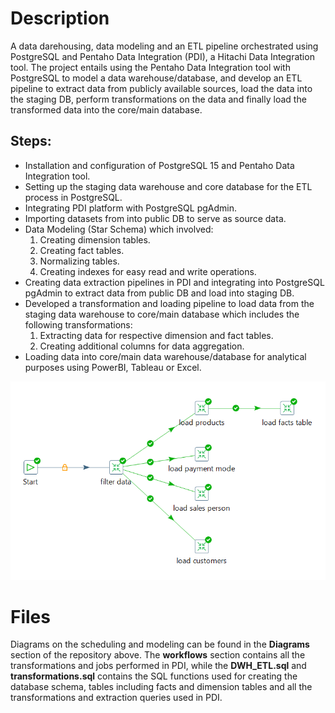 # Description
A data darehousing, data modeling and an ETL pipeline orchestrated using PostgreSQL and Pentaho Data Integration (PDI), a Hitachi Data Integration tool. The project entails using the Pentaho Data Integration tool with PostgreSQL to model a data warehouse/database, and develop an ETL pipeline to extract data from publicly available sources, load the data into the staging DB, perform transformations on the data and finally load the transformed data into the core/main database.

## Steps:
- Installation and configuration of PostgreSQL 15 and Pentaho Data Integration tool.
- Setting up the staging data warehouse and core database for the ETL process in PostgreSQL.
- Integrating PDI platform with PostgreSQL pgAdmin.
- Importing datasets from into public DB to serve as source data.
- Data Modeling (Star Schema) which involved:
	1. Creating dimension tables.
	2. Creating fact tables.
	3. Normalizing tables.
	4. Creating indexes for easy read and write operations.
- Creating data extraction pipelines in PDI and integrating into PostgreSQL pgAdmin to extract data from public DB and load into staging DB.
- Developed a transformation and loading pipeline to load data from the staging data warehouse to core/main database which includes the following transformations:
	1. Extracting data for respective dimension and fact tables.
	2. Creating additional columns for data aggregation.
- Loading data into core/main data warehouse/database for analytical purposes using PowerBI, Tableau or Excel.

![](Diagrams/core_DB_workflow.png)

# Files
Diagrams on the scheduling and modeling can be found in the **Diagrams** section of the repository above. The **workflows** section contains all the transformations and jobs performed in PDI, while the **DWH_ETL.sql** and **transformations.sql** contains the SQL functions used for creating the database schema, tables including facts and dimension tables and all the transformations and extraction queries used in PDI.

